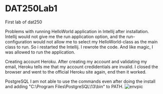 # DAT250Lab1
First lab of dat250



Problems with running HelloWorld application in Intellij after installation.
Intellij would not give me the run application option, and the run-configuration would not allow me to select my HelloWorld-class as the main class to run.
So i restarted the Intellij. I rewrote the code. And like magic, I was allowed to run the application.



Creating account Heroku.
After creating my account and validating my email, Heroku tells me that my account credidentials are invalid.
I closed the browser and went to the official Heroku site again, end then it worked.


PostgreSQL
I am not able to use the commands even after doing the install and adding "C:\Program Files\PostgreSQL\13\bin" to PATH.
![envpic](https://user-images.githubusercontent.com/46929671/132041478-c9fc34eb-3a45-46f0-aed0-006e2db93f13.png)

